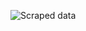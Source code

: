 ![Scraped data](https://github.com/VangaAshok/Scrape/commit/f81dbf908eed28e293c14ee124f84bdf44347890)
